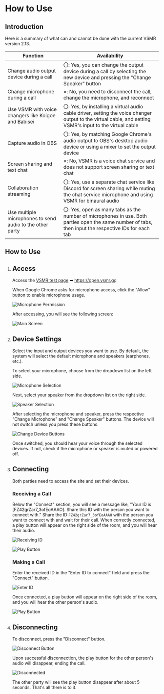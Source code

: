 # How to Use

## Introduction

Here is a summary of what can and cannot be done with the current VSMR version 2.13.

| Function                                                    | Availability                                               |
| ----------------------------------------------------------- | ---------------------------------------------------------- |
| Change audio output device during a call                    | 〇: Yes, you can change the output device during a call by selecting the new device and pressing the "Change Speaker" button |
| Change microphone during a call                             | ×: No, you need to disconnect the call, change the microphone, and reconnect |
| Use VSMR with voice changers like Koigoe and Babisei        | 〇: Yes, by installing a virtual audio cable driver, setting the voice changer output to the virtual cable, and setting VSMR's input to the virtual cable |
| Capture audio in OBS                                        | 〇: Yes, by matching Google Chrome's audio output to OBS's desktop audio device or using a mixer to set the output device |
| Screen sharing and text chat                                | ×: No, VSMR is a voice chat service and does not support screen sharing or text chat |
| Collaboration streaming                                     | 〇: Yes, use a separate chat service like Discord for screen sharing while muting the chat service microphone and using VSMR for binaural audio |
| Use multiple microphones to send audio to the other party   | 〇: Yes, open as many tabs as the number of microphones in use. Both parties open the same number of tabs, then input the respective IDs for each tab |

## How to Use

1. ## Access

   Access the [VSMR test page](https://open.vsmr.gq) ➡ https://open.vsmr.gq

   When Google Chrome asks for microphone access, click the "Allow" button to enable microphone usage.

   ![Microphone Permission](HowToUse.assets/image-20200503113929917.png)

   After accessing, you will see the following screen:

   ![Main Screen](HowToUse.assets/image-20200503113757301.png)

2. ## Device Settings

   Select the input and output devices you want to use. By default, the system will select the default microphone and speakers (earphones, etc.).

   To select your microphone, choose from the dropdown list on the left side. 

   ![Microphone Selection](HowToUse.assets/image-20200503114108373.png)

   Next, select your speaker from the dropdown list on the right side.

   ![Speaker Selection](HowToUse.assets/image-20200503114319167.png)

   After selecting the microphone and speaker, press the respective "Change Microphone" and "Change Speaker" buttons. The device will not switch unless you press these buttons.

   ![Change Device Buttons](HowToUse.assets/image-20200503115545072.png)

   Once switched, you should hear your voice through the selected devices. If not, check if the microphone or speaker is muted or powered off.

3. ## Connecting

   Both parties need to access the site and set their devices.

   ### Receiving a Call

   Below the "Connect" section, you will see a message like, "Your ID is [FZ42grZar7_3ofEoAAAO]. Share this ID with the person you want to connect with." Share the ID `FZ42grZar7_3ofEoAAAO` with the person you want to connect with and wait for their call. When correctly connected, a play button will appear on the right side of the room, and you will hear their audio.

   ![Receiving ID](HowToUse.assets/image-20200503120514365.png)

   ![Play Button](HowToUse.assets/image-20200503121228351.png)

   ### Making a Call

   Enter the received ID in the "Enter ID to connect" field and press the "Connect" button.

   ![Enter ID](HowToUse.assets/image-20200503120855089.png)

   Once connected, a play button will appear on the right side of the room, and you will hear the other person's audio.

   ![Play Button](HowToUse.assets/image-20200503121115782.png)

4. ## Disconnecting

   To disconnect, press the "Disconnect" button.

   ![Disconnect Button](HowToUse.assets/image-20200503121518325.png)

   Upon successful disconnection, the play button for the other person's audio will disappear, ending the call.

   ![Disconnected](HowToUse.assets/image-20200503121543643.png)

   The other party will see the play button disappear after about 5 seconds. That's all there is to it.